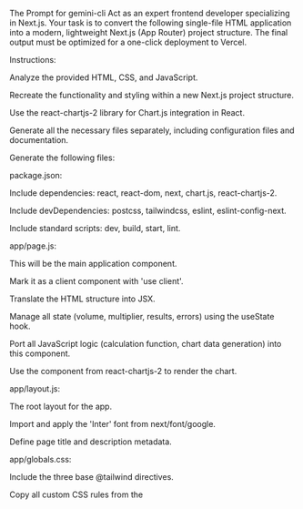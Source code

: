 The Prompt for gemini-cli
Act as an expert frontend developer specializing in Next.js. Your task is to convert the following single-file HTML application into a modern, lightweight Next.js (App Router) project structure. The final output must be optimized for a one-click deployment to Vercel.

Instructions:

Analyze the provided HTML, CSS, and JavaScript.

Recreate the functionality and styling within a new Next.js project structure.

Use the react-chartjs-2 library for Chart.js integration in React.

Generate all the necessary files separately, including configuration files and documentation.

Generate the following files:

package.json:

Include dependencies: react, react-dom, next, chart.js, react-chartjs-2.

Include devDependencies: postcss, tailwindcss, eslint, eslint-config-next.

Include standard scripts: dev, build, start, lint.

app/page.js:

This will be the main application component.

Mark it as a client component with 'use client'.

Translate the HTML structure into JSX.

Manage all state (volume, multiplier, results, errors) using the useState hook.

Port all JavaScript logic (calculation function, chart data generation) into this component.

Use the <Line> component from react-chartjs-2 to render the chart.

app/layout.js:

The root layout for the app.

Import and apply the 'Inter' font from next/font/google.

Define page title and description metadata.

app/globals.css:

Include the three base @tailwind directives.

Copy all custom CSS rules from the <style> tag of the original HTML file here.

tailwind.config.js:

A standard Tailwind configuration file, ensuring it scans the ./app/**/*.{js,ts,jsx,tsx,mdx} directory.

postcss.config.js:

A standard PostCSS configuration file with tailwindcss and autoprefixer.

next.config.mjs:

A standard, empty Next.js configuration file.

.gitignore:

A standard .gitignore file for a Next.js project.

README.md:

Provide updated instructions on how to install dependencies (npm install), run the project locally (npm run dev), and deploy it to Vercel.